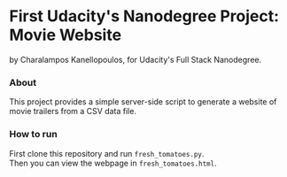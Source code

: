 # First Udacity's Nanodegree Project: Movie Website

by Charalampos Kanellopoulos, for Udacity's Full Stack Nanodegree.

### About

This project provides a simple server-side script to generate a website of movie trailers from a CSV data file.

### How to run
First clone this repository and run `fresh_tomatoes.py`.<br />
Then you can view the webpage in `fresh_tomatoes.html`.